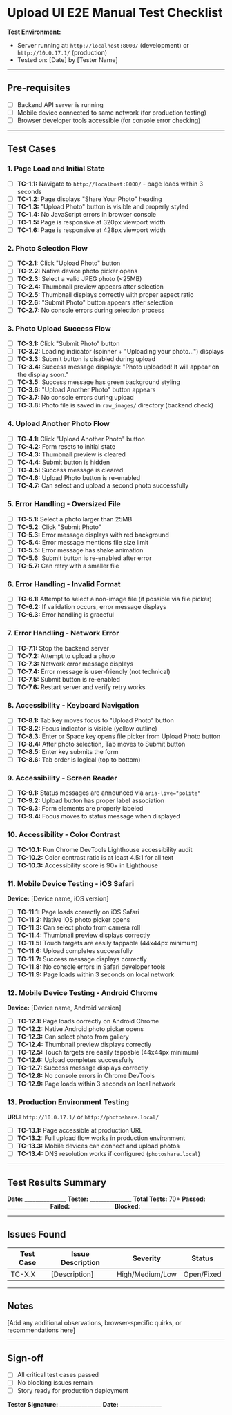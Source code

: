 # Upload UI E2E Manual Test Checklist

**Test Environment:**
- Server running at: `http://localhost:8000/` (development) or `http://10.0.17.1/` (production)
- Tested on: [Date] by [Tester Name]

---

## Pre-requisites

- [ ] Backend API server is running
- [ ] Mobile device connected to same network (for production testing)
- [ ] Browser developer tools accessible (for console error checking)

---

## Test Cases

### 1. Page Load and Initial State

- [ ] **TC-1.1:** Navigate to `http://localhost:8000/` - page loads within 3 seconds
- [ ] **TC-1.2:** Page displays "Share Your Photo" heading
- [ ] **TC-1.3:** "Upload Photo" button is visible and properly styled
- [ ] **TC-1.4:** No JavaScript errors in browser console
- [ ] **TC-1.5:** Page is responsive at 320px viewport width
- [ ] **TC-1.6:** Page is responsive at 428px viewport width

### 2. Photo Selection Flow

- [ ] **TC-2.1:** Click "Upload Photo" button
- [ ] **TC-2.2:** Native device photo picker opens
- [ ] **TC-2.3:** Select a valid JPEG photo (<25MB)
- [ ] **TC-2.4:** Thumbnail preview appears after selection
- [ ] **TC-2.5:** Thumbnail displays correctly with proper aspect ratio
- [ ] **TC-2.6:** "Submit Photo" button appears after selection
- [ ] **TC-2.7:** No console errors during selection process

### 3. Photo Upload Success Flow

- [ ] **TC-3.1:** Click "Submit Photo" button
- [ ] **TC-3.2:** Loading indicator (spinner + "Uploading your photo...") displays
- [ ] **TC-3.3:** Submit button is disabled during upload
- [ ] **TC-3.4:** Success message displays: "Photo uploaded! It will appear on the display soon."
- [ ] **TC-3.5:** Success message has green background styling
- [ ] **TC-3.6:** "Upload Another Photo" button appears
- [ ] **TC-3.7:** No console errors during upload
- [ ] **TC-3.8:** Photo file is saved in `raw_images/` directory (backend check)

### 4. Upload Another Photo Flow

- [ ] **TC-4.1:** Click "Upload Another Photo" button
- [ ] **TC-4.2:** Form resets to initial state
- [ ] **TC-4.3:** Thumbnail preview is cleared
- [ ] **TC-4.4:** Submit button is hidden
- [ ] **TC-4.5:** Success message is cleared
- [ ] **TC-4.6:** Upload Photo button is re-enabled
- [ ] **TC-4.7:** Can select and upload a second photo successfully

### 5. Error Handling - Oversized File

- [ ] **TC-5.1:** Select a photo larger than 25MB
- [ ] **TC-5.2:** Click "Submit Photo"
- [ ] **TC-5.3:** Error message displays with red background
- [ ] **TC-5.4:** Error message mentions file size limit
- [ ] **TC-5.5:** Error message has shake animation
- [ ] **TC-5.6:** Submit button is re-enabled after error
- [ ] **TC-5.7:** Can retry with a smaller file

### 6. Error Handling - Invalid Format

- [ ] **TC-6.1:** Attempt to select a non-image file (if possible via file picker)
- [ ] **TC-6.2:** If validation occurs, error message displays
- [ ] **TC-6.3:** Error handling is graceful

### 7. Error Handling - Network Error

- [ ] **TC-7.1:** Stop the backend server
- [ ] **TC-7.2:** Attempt to upload a photo
- [ ] **TC-7.3:** Network error message displays
- [ ] **TC-7.4:** Error message is user-friendly (not technical)
- [ ] **TC-7.5:** Submit button is re-enabled
- [ ] **TC-7.6:** Restart server and verify retry works

### 8. Accessibility - Keyboard Navigation

- [ ] **TC-8.1:** Tab key moves focus to "Upload Photo" button
- [ ] **TC-8.2:** Focus indicator is visible (yellow outline)
- [ ] **TC-8.3:** Enter or Space key opens file picker from Upload Photo button
- [ ] **TC-8.4:** After photo selection, Tab moves to Submit button
- [ ] **TC-8.5:** Enter key submits the form
- [ ] **TC-8.6:** Tab order is logical (top to bottom)

### 9. Accessibility - Screen Reader

- [ ] **TC-9.1:** Status messages are announced via `aria-live="polite"`
- [ ] **TC-9.2:** Upload button has proper label association
- [ ] **TC-9.3:** Form elements are properly labeled
- [ ] **TC-9.4:** Focus moves to status message when displayed

### 10. Accessibility - Color Contrast

- [ ] **TC-10.1:** Run Chrome DevTools Lighthouse accessibility audit
- [ ] **TC-10.2:** Color contrast ratio is at least 4.5:1 for all text
- [ ] **TC-10.3:** Accessibility score is 90+ in Lighthouse

### 11. Mobile Device Testing - iOS Safari

**Device:** [Device name, iOS version]

- [ ] **TC-11.1:** Page loads correctly on iOS Safari
- [ ] **TC-11.2:** Native iOS photo picker opens
- [ ] **TC-11.3:** Can select photo from camera roll
- [ ] **TC-11.4:** Thumbnail preview displays correctly
- [ ] **TC-11.5:** Touch targets are easily tappable (44x44px minimum)
- [ ] **TC-11.6:** Upload completes successfully
- [ ] **TC-11.7:** Success message displays correctly
- [ ] **TC-11.8:** No console errors in Safari developer tools
- [ ] **TC-11.9:** Page loads within 3 seconds on local network

### 12. Mobile Device Testing - Android Chrome

**Device:** [Device name, Android version]

- [ ] **TC-12.1:** Page loads correctly on Android Chrome
- [ ] **TC-12.2:** Native Android photo picker opens
- [ ] **TC-12.3:** Can select photo from gallery
- [ ] **TC-12.4:** Thumbnail preview displays correctly
- [ ] **TC-12.5:** Touch targets are easily tappable (44x44px minimum)
- [ ] **TC-12.6:** Upload completes successfully
- [ ] **TC-12.7:** Success message displays correctly
- [ ] **TC-12.8:** No console errors in Chrome DevTools
- [ ] **TC-12.9:** Page loads within 3 seconds on local network

### 13. Production Environment Testing

**URL:** `http://10.0.17.1/` or `http://photoshare.local/`

- [ ] **TC-13.1:** Page accessible at production URL
- [ ] **TC-13.2:** Full upload flow works in production environment
- [ ] **TC-13.3:** Mobile devices can connect and upload photos
- [ ] **TC-13.4:** DNS resolution works if configured (`photoshare.local`)

---

## Test Results Summary

**Date:** _______________
**Tester:** _______________
**Total Tests:** 70+
**Passed:** _______________
**Failed:** _______________
**Blocked:** _______________

---

## Issues Found

| Test Case | Issue Description | Severity | Status |
|-----------|------------------|----------|--------|
| TC-X.X | [Description] | High/Medium/Low | Open/Fixed |

---

## Notes

[Add any additional observations, browser-specific quirks, or recommendations here]

---

## Sign-off

- [ ] All critical test cases passed
- [ ] No blocking issues remain
- [ ] Story ready for production deployment

**Tester Signature:** _______________
**Date:** _______________
